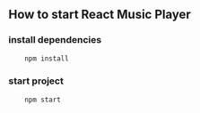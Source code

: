 ## How to start React Music Player


### install dependencies
```bash
    npm install
```
### start project
```bash
    npm start
``` 